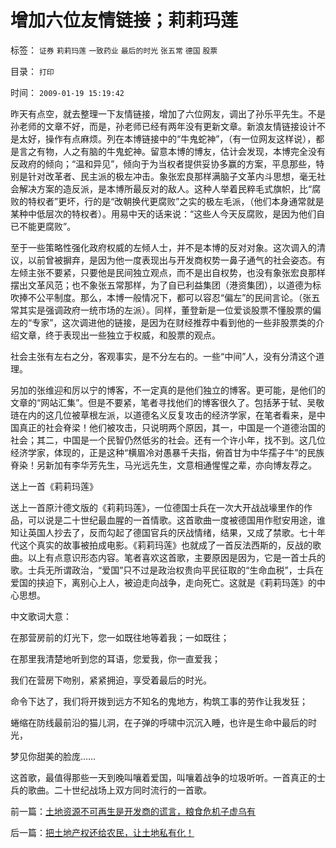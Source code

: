 # 增加六位友情链接；莉莉玛莲

标签： `证券` `莉莉玛莲` `一致药业` `最后的时光` `张五常` `德国` `股票` 

目录： `打印`

时间： `2009-01-19 15:19:42`

昨天有点空，就去整理一下友情链接，增加了六位网友，调出了孙乐平先生。不是孙老师的文章不好，而是，孙老师已经有两年没有更新文章。新浪友情链接设计不是太好，操作有点麻烦。列在本博链接中的“牛鬼蛇神”，（有一位网友这样说），都是言之有物，人之有脑的牛鬼蛇神。留意本博的博友，估计会发现，本博完全没有反政府的倾向；“温和异见”，倾向于为当权者提供妥协多赢的方案，平息那些，特别是针对改革者、民主派的极左冲击。象张宏良那样满脑子文革内斗思想，毫无社会解决方案的造反派，是本博所最反对的敌人。这种人举着民粹毛式旗帜，比“腐败的特权者”更坏，行的是“改朝换代更腐败”之实的极左毛派，（他们本身通常就是某种中低层次的特权者）。用易中天的话来说：“这些人今天反腐败，是因为他们自已不能更腐败”。

至于一些策略性强化政府权威的左倾人士，并不是本博的反对对象。这次调入的清议，以前曾被摒弃，是因为他一度表现出与开发商权势一鼻子通气的社会姿态。有左倾主张不要紧，只要他是民间独立观点，而不是出自权势，也没有象张宏良那样摆出文革风范；也不象张五常那样，为了自已利益集团（港资集团），以道德为标吹捧不公平制度。那么，本博一般情况下，都可以容忍“偏左”的民间言论。（张五常其实是强调政府一统市场的左派）。同样，董登新是一位爱谈股票不懂股票的偏左的“专家”，这次调进他的链接，是因为在财经推荐中看到他的一些非股票类的介绍文章，终于表现出一些独立于权威，和股票的观点。

社会主张有左右之分，客观事实，是不分左右的。一些“中间”人，没有分清这个道理。

另加的张维迎和厉以宁的博客，不一定真的是他们独立的博客。更可能，是他们的文章的“网站汇集”。但是不要紧，笔者寻找他们的博客很久了。包括茅于轼、吴敬琏在内的这几位被草根左派，以道德名义反复攻击的经济学家，在笔者看来，是中国真正的社会脊梁！他们被攻击，只说明两个原因，其一，中国是一个道德治国的社会；其二，中国是一个民智仍然低劣的社会。还有一个许小年，找不到。这几位经济学家，体现的，正是这种“横眉冷对愚暴千夫指，俯首甘为中华孺子牛”的民族脊染！另新加有李华芳先生，马光远先生，文意相通惺惺之辈，亦向博友荐之。

送上一首《莉莉玛莲》

送上一首原汁德文版的《莉莉玛莲》，一位德国士兵在一次大开战战壕里作的作品，可以说是二十世纪最血腥的一首情歌。这首歌曲一度被德国用作慰安用途，谁知让英国人抄去了，反而勾起了德国官兵的厌战情绪，结果，又成了禁歌。七十年代这个真实的故事被拍成电影。《莉莉玛莲》也就成了一首反法西斯的，反战的歌曲。以上有点意识形态内容。笔者喜欢这首歌，主要原因是因为，它是一首士兵的歌。士兵无所谓政治，“爱国”只不过是政治权贵向平民征取的“生命血税”，士兵在爱国的挟迫下，离别心上人，被迫走向战争，走向死亡。这就是《莉莉玛莲》的中心思想。

中文歌词大意：

在那营房前的灯光下，您一如既往地等着我；一如既往；

在那里我清楚地听到您的耳语，您爱我，你一直爱我；

我们在营房下吻别，紧紧拥迫，享受着最后的时光。

命令下达了，我们将开拨到远方不知名的鬼地方，构筑工事的劳作让我发狂；

蜷缩在防线最前沿的猫儿洞，在子弹的呼啸中沉沉入睡，也许是生命中最后的时光，

梦见你甜美的脸庞……

这首歌，最值得那些一天到晚叫嚷着爱国，叫嚷着战争的垃圾听听。一首真正的士兵的歌曲。二十世纪战场上双方同时流行的一首歌。



前一篇：[土地资源不可再生是开发商的谎言，粮食危机子虚乌有](../../../2009/1/18/土地资源不可再生是开发商的谎言，粮食危机子虚乌有.md)

后一篇：[把土地产权还给农民，让土地私有化！](../../../2009/1/20/把土地产权还给农民，让土地私有化！.md)